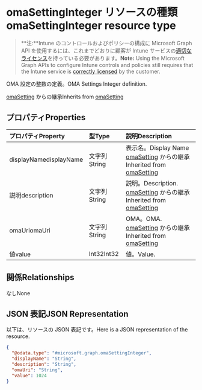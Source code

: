 # <a name="omasettinginteger-resource-type"></a><span data-ttu-id="212c0-101">omaSettingInteger リソースの種類</span><span class="sxs-lookup"><span data-stu-id="212c0-101">omaSettingInteger resource type</span></span>

> <span data-ttu-id="212c0-102">**注:**Intune のコントロールおよびポリシーの構成に Microsoft Graph API を使用するには、これまでどおりに顧客が Intune サービスの[適切なライセンス](https://go.microsoft.com/fwlink/?linkid=839381)を持っている必要があります。</span><span class="sxs-lookup"><span data-stu-id="212c0-102">**Note:** Using the Microsoft Graph APIs to configure Intune controls and policies still requires that the Intune service is [correctly licensed](https://go.microsoft.com/fwlink/?linkid=839381) by the customer.</span></span>

<span data-ttu-id="212c0-103">OMA 設定の整数の定義。</span><span class="sxs-lookup"><span data-stu-id="212c0-103">OMA Settings Integer definition.</span></span>

<span data-ttu-id="212c0-104">[omaSetting](../resources/intune_deviceconfig_omasetting.md) からの継承</span><span class="sxs-lookup"><span data-stu-id="212c0-104">Inherits from [omaSetting](../resources/intune_deviceconfig_omasetting.md)</span></span>

## <a name="properties"></a><span data-ttu-id="212c0-105">プロパティ</span><span class="sxs-lookup"><span data-stu-id="212c0-105">Properties</span></span>
|<span data-ttu-id="212c0-106">プロパティ</span><span class="sxs-lookup"><span data-stu-id="212c0-106">Property</span></span>|<span data-ttu-id="212c0-107">型</span><span class="sxs-lookup"><span data-stu-id="212c0-107">Type</span></span>|<span data-ttu-id="212c0-108">説明</span><span class="sxs-lookup"><span data-stu-id="212c0-108">Description</span></span>|
|:---|:---|:---|
|<span data-ttu-id="212c0-109">displayName</span><span class="sxs-lookup"><span data-stu-id="212c0-109">displayName</span></span>|<span data-ttu-id="212c0-110">文字列</span><span class="sxs-lookup"><span data-stu-id="212c0-110">String</span></span>|<span data-ttu-id="212c0-111">表示名。</span><span class="sxs-lookup"><span data-stu-id="212c0-111">Display Name</span></span> <span data-ttu-id="212c0-112">[omaSetting](../resources/intune_deviceconfig_omasetting.md) からの継承</span><span class="sxs-lookup"><span data-stu-id="212c0-112">Inherited from [omaSetting](../resources/intune_deviceconfig_omasetting.md)</span></span>|
|<span data-ttu-id="212c0-113">説明</span><span class="sxs-lookup"><span data-stu-id="212c0-113">description</span></span>|<span data-ttu-id="212c0-114">文字列</span><span class="sxs-lookup"><span data-stu-id="212c0-114">String</span></span>|<span data-ttu-id="212c0-115">説明。</span><span class="sxs-lookup"><span data-stu-id="212c0-115">Description.</span></span> <span data-ttu-id="212c0-116">[omaSetting](../resources/intune_deviceconfig_omasetting.md) からの継承</span><span class="sxs-lookup"><span data-stu-id="212c0-116">Inherited from [omaSetting](../resources/intune_deviceconfig_omasetting.md)</span></span>|
|<span data-ttu-id="212c0-117">omaUri</span><span class="sxs-lookup"><span data-stu-id="212c0-117">omaUri</span></span>|<span data-ttu-id="212c0-118">文字列</span><span class="sxs-lookup"><span data-stu-id="212c0-118">String</span></span>|<span data-ttu-id="212c0-119">OMA。</span><span class="sxs-lookup"><span data-stu-id="212c0-119">OMA.</span></span> <span data-ttu-id="212c0-120">[omaSetting](../resources/intune_deviceconfig_omasetting.md) からの継承</span><span class="sxs-lookup"><span data-stu-id="212c0-120">Inherited from [omaSetting](../resources/intune_deviceconfig_omasetting.md)</span></span>|
|<span data-ttu-id="212c0-121">値</span><span class="sxs-lookup"><span data-stu-id="212c0-121">value</span></span>|<span data-ttu-id="212c0-122">Int32</span><span class="sxs-lookup"><span data-stu-id="212c0-122">Int32</span></span>|<span data-ttu-id="212c0-123">値。</span><span class="sxs-lookup"><span data-stu-id="212c0-123">Value.</span></span>|

## <a name="relationships"></a><span data-ttu-id="212c0-124">関係</span><span class="sxs-lookup"><span data-stu-id="212c0-124">Relationships</span></span>
<span data-ttu-id="212c0-125">なし</span><span class="sxs-lookup"><span data-stu-id="212c0-125">None</span></span>
## <a name="json-representation"></a><span data-ttu-id="212c0-126">JSON 表記</span><span class="sxs-lookup"><span data-stu-id="212c0-126">JSON Representation</span></span>
<span data-ttu-id="212c0-127">以下は、リソースの JSON 表記です。</span><span class="sxs-lookup"><span data-stu-id="212c0-127">Here is a JSON representation of the resource.</span></span>
<!-- {
  "blockType": "resource",
  "keyProperty": "id",
  "@odata.type": "microsoft.graph.omaSettingInteger"
}
-->
``` json
{
  "@odata.type": "#microsoft.graph.omaSettingInteger",
  "displayName": "String",
  "description": "String",
  "omaUri": "String",
  "value": 1024
}
```



